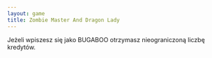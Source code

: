 ```yaml
---
layout: game
title: Zombie Master And Dragon Lady
---
```


Jeżeli wpiszesz się jako BUGABOO otrzymasz nieograniczoną liczbę kredytów.
